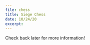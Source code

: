 ```yaml
---
file: chess
title: Siege Chess
date: 10/24/20
excerpt: 
---
```

Check back later for more information!